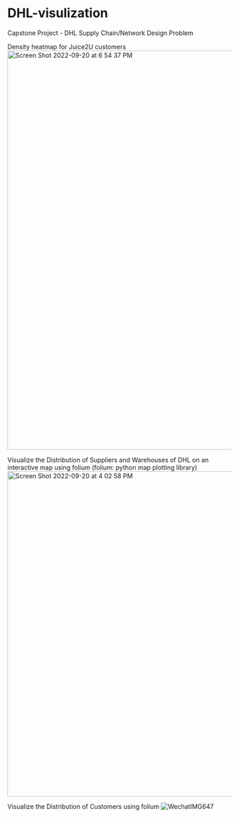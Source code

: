# DHL-visulization
Capstone Project - DHL Supply Chain/Network Design Problem

Density heatmap for Juice2U customers
<img width="895" alt="Screen Shot 2022-09-20 at 6 54 37 PM" src="https://user-images.githubusercontent.com/91159549/191378940-ea661356-50ad-43b1-aa84-5f82ec456229.png">

Visualize the Distribution of Suppliers and Warehouses of DHL on an interactive map using folium (folium: python map plotting library) 
<img width="729" alt="Screen Shot 2022-09-20 at 4 02 58 PM" src="https://user-images.githubusercontent.com/91159549/191379054-bbb0d008-f78f-4700-a8c2-7afa9c25f84a.png">

Visualize the Distribution of Customers using folium
![WechatIMG647](https://user-images.githubusercontent.com/91159549/191379105-6e2af0e5-cb59-4025-b53f-786169b99103.jpeg)
